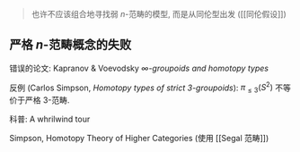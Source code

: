 
> 也许不应该组合地寻找弱 $n$-范畴的模型, 而是从同伦型出发 ([[同伦假设]])

## 严格 $n$-范畴概念的失败

错误的论文: Kapranov & Voevodsky *$\infty$-groupoids and homotopy types*

反例 (Carlos Simpson, *Homotopy types of strict $3$-groupoids*): $\pi_{\leq  3}(S^2)$ 不等价于严格 $3$-范畴.

科普: A whrilwind tour

Simpson, Homotopy Theory of Higher Categories (使用 [[Segal 范畴]])

